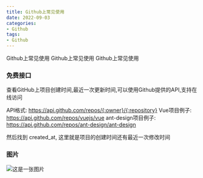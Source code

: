 ```yaml
---
title: Github上常见使用
date: 2022-09-03
categories: 
- Github
tags:
- Github
---
```

Github上常见使用
Github上常见使用
Github上常见使用

<!-- more -->

### 免费接口

查看GitHub上项目创建时间,最近一次更新时间,可以使用Github提供的API,支持在线访问

API格式:     https://api.github.com/repos/{:owner}/{:repository}
Vue项目例子:  https://api.github.com/repos/vuejs/vue
ant-design项目例子: https://api.github.com/repos/ant-design/ant-design

然后找到 created_at, 这里就是项目的创建时间还有最近一次修改时间

### 图片

![这是一张图片](https://github.githubassets.com/images/icons/emoji/octocat.png "这是一张图片")




















